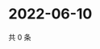 # 2022-06-10

共 0 条

<!-- BEGIN WEIBO -->
<!-- 最后更新时间 Fri Jun 10 2022 12:13:05 GMT+0800 (China Standard Time) -->

<!-- END WEIBO -->
